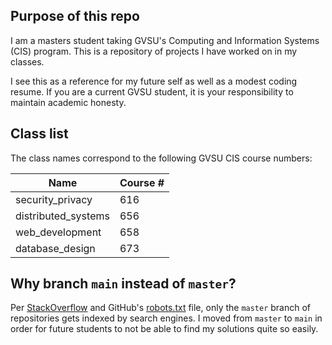 
## Purpose of this repo

I am a masters student taking GVSU's Computing and Information Systems (CIS)
program. This is a repository of projects I have worked on in my classes.

I see this as a reference for my future self as well as a modest coding resume.
If you are a current GVSU student, it is your responsibility to maintain academic honesty.

## Class list

The class names correspond to the following GVSU CIS course numbers:

| Name | Course # |
|------|----------|
| security_privacy | 616 |
| distributed_systems | 656 |
| web_development | 658 |
| database_design | 673 |

## Why branch `main` instead of `master`?

Per [StackOverflow](https://stackoverflow.com/questions/15844905/how-to-stop-google-indexing-my-github-repository)
and GitHub's [robots.txt](https://github.com/robots.txt) file, only the `master` branch of
repositories gets indexed by search engines. I moved from `master` to `main` in order for future
students to not be able to find my solutions quite so easily.
